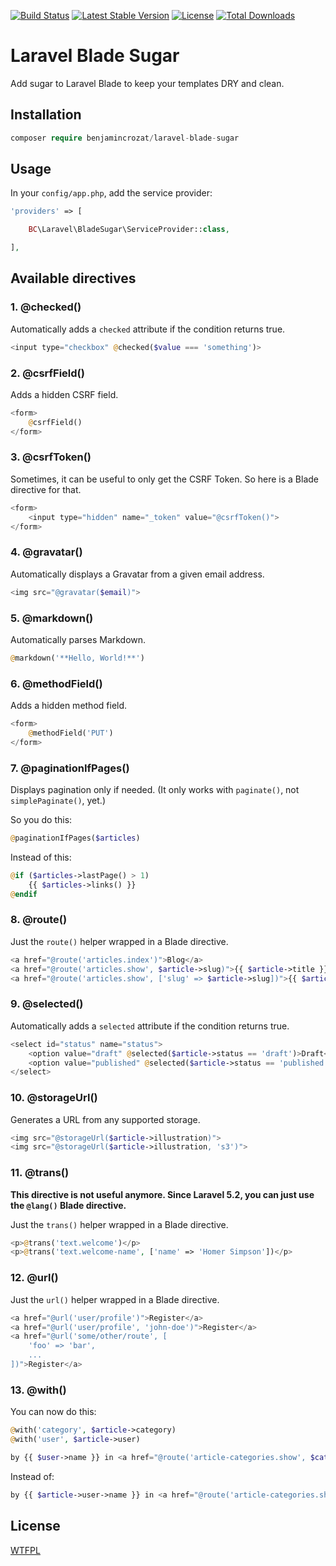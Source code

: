 [![Build Status](https://travis-ci.org/benjamincrozat/laravel-blade-sugar.svg?branch=master)](https://travis-ci.org/benjamincrozat/laravel-blade-sugar)
[![Latest Stable Version](https://poser.pugx.org/benjamincrozat/laravel-blade-sugar/v/stable)](https://packagist.org/packages/benjamincrozat/laravel-blade-sugar)
[![License](https://poser.pugx.org/benjamincrozat/laravel-blade-sugar/license)](https://packagist.org/packages/benjamincrozat/laravel-blade-sugar)
[![Total Downloads](https://poser.pugx.org/benjamincrozat/laravel-blade-sugar/downloads)](https://packagist.org/packages/benjamincrozat/laravel-blade-sugar)

# Laravel Blade Sugar

Add sugar to Laravel Blade to keep your templates DRY and clean.

## Installation

```php
composer require benjamincrozat/laravel-blade-sugar
```

## Usage

In your ```config/app.php```, add the service provider:

```php
'providers' => [

    BC\Laravel\BladeSugar\ServiceProvider::class,

],
```

## Available directives

### 1. @checked()

Automatically adds a `checked` attribute if the condition returns true.

```php
<input type="checkbox" @checked($value === 'something')>
```

### 2. @csrfField()

Adds a hidden CSRF field.

```php
<form>
    @csrfField()
</form>
```

### 3. @csrfToken()

Sometimes, it can be useful to only get the CSRF Token. So here is a Blade directive for that.

```php
<form>
    <input type="hidden" name="_token" value="@csrfToken()">
</form>
```

### 4. @gravatar()

Automatically displays a Gravatar from a given email address.

```php
<img src="@gravatar($email)">
```

### 5. @markdown()

Automatically parses Markdown.

```php
@markdown('**Hello, World!**')
```

### 6. @methodField()

Adds a hidden method field.

```php
<form>
    @methodField('PUT')
</form>
```

### 7. @paginationIfPages()

Displays pagination only if needed. (It only works with `paginate()`, not `simplePaginate()`, yet.)

So you do this:

```php
@paginationIfPages($articles)
```

Instead of this:

```php
@if ($articles->lastPage() > 1)
    {{ $articles->links() }}
@endif
```

### 8. @route()

Just the `route()` helper wrapped in a Blade directive.

```php
<a href="@route('articles.index')">Blog</a>
<a href="@route('articles.show', $article->slug)">{{ $article->title }}</a>
<a href="@route('articles.show', ['slug' => $article->slug])">{{ $article->title }}</a>
```

### 9. @selected()

Automatically adds a `selected` attribute if the condition returns true.

```php
<select id="status" name="status">
    <option value="draft" @selected($article->status == 'draft')>Draft</option>
    <option value="published" @selected($article->status == 'published')>Published</option>
</select>
```

### 10. @storageUrl()

Generates a URL from any supported storage.

```php
<img src="@storageUrl($article->illustration)">
<img src="@storageUrl($article->illustration, 's3')">
```

### 11. @trans()

**This directive is not useful anymore. Since Laravel 5.2, you can just use the `@lang()` Blade directive.**

Just the `trans()` helper wrapped in a Blade directive.

```php
<p>@trans('text.welcome')</p>
<p>@trans('text.welcome-name', ['name' => 'Homer Simpson'])</p>
```

### 12. @url()

Just the `url()` helper wrapped in a Blade directive.

```php
<a href="@url('user/profile')">Register</a>
<a href="@url('user/profile', 'john-doe')">Register</a>
<a href="@url('some/other/route', [
    'foo' => 'bar',
    ...
])">Register</a>
```

### 13. @with()

You can now do this:

```php
@with('category', $article->category)
@with('user', $article->user)

by {{ $user->name }} in <a href="@route('article-categories.show', $category->slug)">{{ $category->name }}</a>
```

Instead of:

```php
by {{ $article->user->name }} in <a href="@route('article-categories.show', $article->category->slug)">{{ $article->category->name }}</a>
```

## License

[WTFPL](http://www.wtfpl.net/about/)
